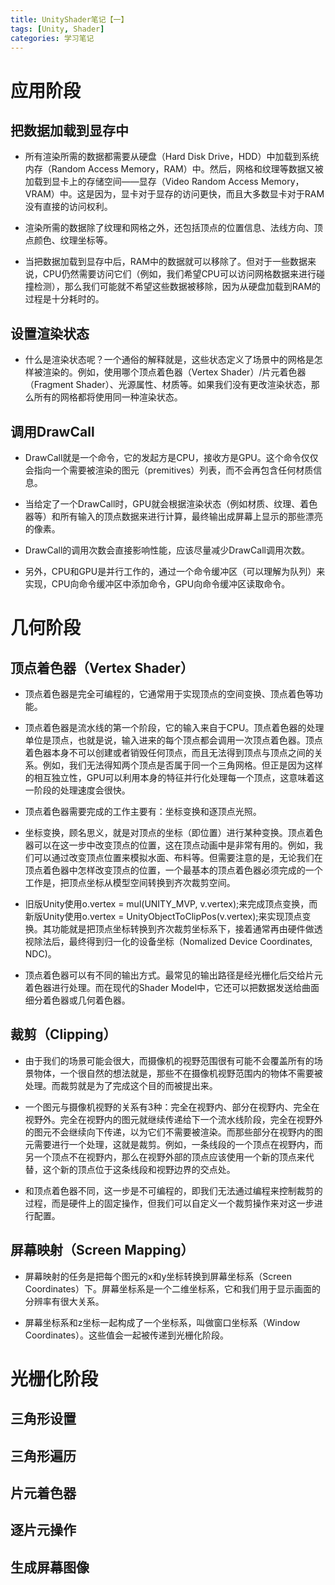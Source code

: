 ```yaml
---
title: UnityShader笔记【一】
tags: [Unity, Shader]
categories: 学习笔记
---
```


# 应用阶段

## 把数据加载到显存中

- 所有渲染所需的数据都需要从硬盘（Hard Disk Drive，HDD）中加载到系统内存（Random Access Memory，RAM）中。然后，网格和纹理等数据又被加载到显卡上的存储空间——显存（Video Random Access Memory， VRAM）中。这是因为，显卡对于显存的访问更快，而且大多数显卡对于RAM没有直接的访问权利。

- 渲染所需的数据除了纹理和网格之外，还包括顶点的位置信息、法线方向、顶点颜色、纹理坐标等。

- 当把数据加载到显存中后，RAM中的数据就可以移除了。但对于一些数据来说，CPU仍然需要访问它们（例如，我们希望CPU可以访问网格数据来进行碰撞检测），那么我们可能就不希望这些数据被移除，因为从硬盘加载到RAM的过程是十分耗时的。

## 设置渲染状态

- 什么是渲染状态呢？一个通俗的解释就是，这些状态定义了场景中的网格是怎样被渲染的。例如，使用哪个顶点着色器（Vertex Shader）/片元着色器（Fragment Shader）、光源属性、材质等。如果我们没有更改渲染状态，那么所有的网格都将使用同一种渲染状态。

## 调用DrawCall

- DrawCall就是一个命令，它的发起方是CPU，接收方是GPU。这个命令仅仅会指向一个需要被渲染的图元（premitives）列表，而不会再包含任何材质信息。

- 当给定了一个DrawCall时，GPU就会根据渲染状态（例如材质、纹理、着色器等）和所有输入的顶点数据来进行计算，最终输出成屏幕上显示的那些漂亮的像素。

- DrawCall的调用次数会直接影响性能，应该尽量减少DrawCall调用次数。

- 另外，CPU和GPU是并行工作的，通过一个命令缓冲区（可以理解为队列）来实现，CPU向命令缓冲区中添加命令，GPU向命令缓冲区读取命令。

# 几何阶段

## 顶点着色器（Vertex Shader）

- 顶点着色器是完全可编程的，它通常用于实现顶点的空间变换、顶点着色等功能。

- 顶点着色器是流水线的第一个阶段，它的输入来自于CPU。顶点着色器的处理单位是顶点，也就是说，输入进来的每个顶点都会调用一次顶点着色器。顶点着色器本身不可以创建或者销毁任何顶点，而且无法得到顶点与顶点之间的关系。例如，我们无法得知两个顶点是否属于同一个三角网格。但正是因为这样的相互独立性，GPU可以利用本身的特征并行化处理每一个顶点，这意味着这一阶段的处理速度会很快。

- 顶点着色器需要完成的工作主要有：坐标变换和逐顶点光照。

- 坐标变换，顾名思义，就是对顶点的坐标（即位置）进行某种变换。顶点着色器可以在这一步中改变顶点的位置，这在顶点动画中是非常有用的。例如，我们可以通过改变顶点位置来模拟水面、布料等。但需要注意的是，无论我们在顶点着色器中怎样改变顶点的位置，一个最基本的顶点着色器必须完成的一个工作是，把顶点坐标从模型空间转换到齐次裁剪空间。

- 旧版Unity使用o.vertex = mul(UNITY_MVP, v.vertex);来完成顶点变换，而新版Unity使用o.vertex = UnityObjectToClipPos(v.vertex);来实现顶点变换。其功能就是把顶点坐标转换到齐次裁剪坐标系下，接着通常再由硬件做透视除法后，最终得到归一化的设备坐标（Nomalized Device Coordinates, NDC)。

- 顶点着色器可以有不同的输出方式。最常见的输出路径是经光栅化后交给片元着色器进行处理。而在现代的Shader Model中，它还可以把数据发送给曲面细分着色器或几何着色器。

## 裁剪（Clipping）

- 由于我们的场景可能会很大，而摄像机的视野范围很有可能不会覆盖所有的场景物体，一个很自然的想法就是，那些不在摄像机视野范围内的物体不需要被处理。而裁剪就是为了完成这个目的而被提出来。

- 一个图元与摄像机视野的关系有3种：完全在视野内、部分在视野内、完全在视野外。完全在视野内的图元就继续传递给下一个流水线阶段，完全在视野外的图元不会继续向下传递，以为它们不需要被渲染。而那些部分在视野内的图元需要进行一个处理，这就是裁剪。例如，一条线段的一个顶点在视野内，而另一个顶点不在视野内，那么在视野外部的顶点应该使用一个新的顶点来代替，这个新的顶点位于这条线段和视野边界的交点处。

- 和顶点着色器不同，这一步是不可编程的，即我们无法通过编程来控制裁剪的过程，而是硬件上的固定操作，但我们可以自定义一个裁剪操作来对这一步进行配置。

## 屏幕映射（Screen Mapping）

- 屏幕映射的任务是把每个图元的x和y坐标转换到屏幕坐标系（Screen Coordinates）下。屏幕坐标系是一个二维坐标系，它和我们用于显示画面的分辨率有很大关系。

- 屏幕坐标系和z坐标一起构成了一个坐标系，叫做窗口坐标系（Window Coordinates）。这些值会一起被传递到光栅化阶段。

# 光栅化阶段

## 三角形设置

## 三角形遍历

## 片元着色器

## 逐片元操作

## 生成屏幕图像
